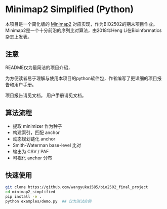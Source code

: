 # Minimap2 Simplified (Python)

本项目是一个简化版的 [Minimap2](https://github.com/lh3/minimap2) 对应实现，作为BIO2502的期末项目作业。Minimap2是一个十分前沿的序列比对算法，由2018年Heng Li在Bioinformatics杂志上发表。

## 注意

README仅为最简洁的项目介绍，

为方便读者易于理解与使用本项目的python软件包，作者编写了更详细的项目报告和用户手册。

项目报告请见文档。
用户手册请见文档。


## 算法流程

- 提取 minimizer 作为种子
- 构建索引，匹配 anchor
- 动态规划链化 anchor
- Smith-Waterman base-level 比对
- 输出为 CSV / PAF
- 可视化 anchor 分布

## 快速使用

```bash
git clone https://github.com/wangyukai585/bio2502_final_project
cd minimap2_simplified
pip install -e .
python examples/demo.py  ## 仅为测试实例